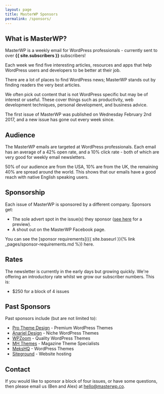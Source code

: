 ```yaml
---
layout: page
title: MasterWP Sponsors
permalink: /sponsors/
---
```


## What is MasterWP?

MasterWP is a weekly email for WordPress professionals - currently sent to over **{{ site.subscribers }}** subscribers!

Each week we find five interesting articles, resources and apps that help WordPress users and developers to be better at their job.

There are a lot of places to find WordPress news; MasterWP stands out by finding readers the very best articles.

We often pick out content that is not WordPress specific but may be of interest or useful. These cover things such as productivity, web development techniques, personal development, and business advice.

The first issue of MasterWP was published on Wednesday February 2nd 2017, and a new issue has gone out every week since.

## Audience

The MasterWP emails are targeted at WordPress professionals. Each email has an average of a 42% open rate, and a 10% click rate - both of which are very good for weekly email newsletters.

50% of our audience are from the USA, 10% are from the UK, the remaining 40% are spread around the world. This shows that our emails have a good reach with native English speaking users.

## Sponsorship

Each issue of MasterWP is sponsored by a different company. Sponsors get:

* The sole advert spot in the issue(s) they sponsor ([see here](http://us13.campaign-archive2.com/?u=bf5d11ade9be022f552b86e69&id=51392b1447) for a preview).
* A shout out on the MasterWP Facebook page.

You can see the [sponsor requirements]({{ site.baseurl }}{% link _pages/sponsor-requirements.md %}) here.

## Rates

The newsletter is currently in the early days but growing quickly. We're offering an introductory rate whilst we grow our subscriber numbers. This is:

* $250 for a block of 4 issues

## Past Sponsors

Past sponsors include (but are not limited to):

* [Pro Theme Design](https://prothemedesign.com) - Premium WordPress Themes
* [Anariel Design](http://anarieldesign.com) - Niche WordPress Themes
* [WPZoom](http://wpzoom.com) - Quality WordPress Themes
* [MH Themes](https://www.mhthemes.com/) - Magazine Theme Specialists
* [MeksHQ](http://mekshq.com/) - WordPress Themes
* [Siteground](https://www.siteground.com/index.htm?afcode=d66777e51d66ab7cb4a2b86e54427585) - Website hosting

## Contact

If you would like to sponsor a block of four issues, or have some questions, then please email us (Ben and Alex) at [hello@masterwp.co](mailto:hello@masterwp.co).
